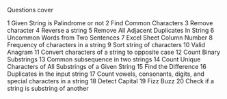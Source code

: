 Questions cover

1	Given String is Palindrome or not
2	Find Common Characters
3	Remove character
4	Reverse a string
5	Remove All Adjacent Duplicates In String
6	Uncommon Words from Two Sentences
7	Excel Sheet Column Number
8	Frequency of characters in a string
9	Sort string of characters
10	Valid Anagram
11	Convert characters of a string to opposite case
12	Count Binary Substrings
13	Common subsequence in two strings
14	Count Unique Characters of All Substrings of a Given String
15	Find the Difference
16	Duplicates in the input string
17	Count vowels, consonants, digits, and special characters in a string
18	Detect Capital
19	Fizz Buzz
20	Check if a string is substring of another
